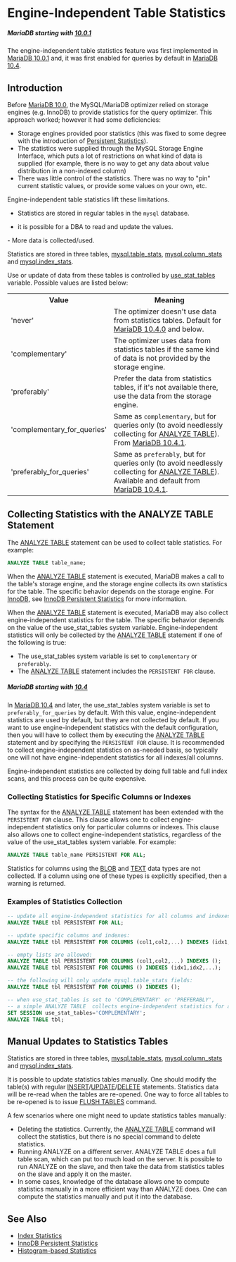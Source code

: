 # Engine-Independent Table Statistics

##### MariaDB starting with [10.0.1](/kb/en/mariadb-1001-release-notes/)

The engine-independent table statistics feature was first implemented in [MariaDB 10.0.1](/kb/en/mariadb-1001-release-notes/) and, it was first enabled for queries by default in [MariaDB 10.4](/kb/en/what-is-mariadb-104/).

## Introduction

Before [MariaDB 10.0](/kb/en/what-is-mariadb-100/), the MySQL/MariaDB optimizer relied on storage engines (e.g. InnoDB) to provide statistics for the query optimizer. This approach worked; however it had some deficiencies:

- Storage engines provided poor statistics (this was
fixed to some degree with the introduction of [Persistent Statistics](/replication/optimization-and-tuning/query-optimizations/statistics-for-optimizing-queries/innodb-persistent-statistics/)).
- The statistics were supplied through the MySQL Storage Engine Interface, which puts a lot of restrictions on what kind of data is supplied (for example, there is no way to get any data about value distribution in a non-indexed column)
- There was little control of the statistics. There was no way to "pin" current statistic values, or provide some values on your own, etc.

Engine-independent table statistics lift these limitations.

- Statistics are stored in regular tables in the `mysql` database.
<ul start="1"><li>it is possible for a DBA to read and update the values.
</li></ul>
- More data is collected/used.

Statistics are stored in three tables, [mysql.table_stats](/kb/en/mysqltable_stats-table/), [mysql.column_stats](/kb/en/mysqlcolumn_stats-table/) and [mysql.index_stats](/kb/en/mysqlindex_stats-table/).

Use or update of data from these tables is controlled by [use_stat_tables](/kb/en/server-system-variables/#use_stat_tables) variable. Possible values are listed below:

<table><tbody><tr><th>Value</th><th>Meaning</th></tr>
<tr><td>'never'</td><td>The optimizer doesn't use data from statistics tables. Default for <a href="/kb/en/mariadb-1040-release-notes/">MariaDB 10.4.0</a> and below.</td></tr>
<tr><td>'complementary'</td><td>The optimizer uses data from statistics tables if the same kind of data is not provided by the storage engine.</td></tr>
<tr><td>'preferably'</td><td>Prefer the data from statistics tables, if it's not available there, use the data from the storage engine.</td></tr>
<tr><td>'complementary_for_queries'</td><td>Same as <code>complementary</code>, but for queries only (to avoid needlessly collecting for <a href="/kb/en/analyze-table/">ANALYZE TABLE</a>). From <a href="/kb/en/mariadb-1041-release-notes/">MariaDB 10.4.1</a>.</td></tr>
<tr><td>'preferably_for_queries'</td><td>Same as <code>preferably</code>, but for queries only (to avoid needlessly collecting for <a href="/kb/en/analyze-table/">ANALYZE TABLE</a>). Available and default from <a href="/kb/en/mariadb-1041-release-notes/">MariaDB 10.4.1</a>.</td></tr>
</tbody></table>

## Collecting Statistics with the ANALYZE TABLE Statement

The [ANALYZE TABLE](/sql-statements-structure/sql-statements/table-statements/analyze-table/) statement can be used to collect table statistics. For example:

```sql
ANALYZE TABLE table_name;
```

When the [ANALYZE TABLE](/sql-statements-structure/sql-statements/table-statements/analyze-table/) statement is executed, MariaDB makes a call to the table's storage engine, and the storage engine collects its own statistics for the table. The specific behavior depends on the storage engine. For [InnoDB](/columns-storage-engines-and-plugins/storage-engines/innodb/), see [InnoDB Persistent Statistics](/replication/optimization-and-tuning/query-optimizations/statistics-for-optimizing-queries/innodb-persistent-statistics/) for more information.

When the [ANALYZE TABLE](/sql-statements-structure/sql-statements/table-statements/analyze-table/) statement is executed, MariaDB may also collect engine-independent statistics for the table. The specific behavior depends on the value of the <a undefined>use_stat_tables</a> system variable. Engine-independent statistics will only be collected by the [ANALYZE TABLE](/sql-statements-structure/sql-statements/table-statements/analyze-table/) statement if one of the following is true:

- The <a undefined>use_stat_tables</a> system variable is set to `complementary` or `preferably`.
- The [ANALYZE TABLE](/sql-statements-structure/sql-statements/table-statements/analyze-table/) statement includes the `PERSISTENT FOR` clause.

##### MariaDB starting with [10.4](/kb/en/what-is-mariadb-104/)

In [MariaDB 10.4](/kb/en/what-is-mariadb-104/) and later, the <a undefined>use_stat_tables</a> system variable is set to `preferably_for_queries` by default. With this value, engine-independent statistics are used by default, but they are not collected by default. If you want to use engine-independent statistics with the default configuration, then you will have to collect them by executing the [ANALYZE TABLE](/sql-statements-structure/sql-statements/table-statements/analyze-table/) statement and by specifying the `PERSISTENT FOR` clause. It is recommended to collect engine-independent statistics on as-needed basis, so typically one will not have engine-independent statistics for all indexes/all columns.

Engine-independent statistics are collected by doing full table and full index scans, and this process can be quite expensive.

### Collecting Statistics for Specific Columns or Indexes

The syntax for the [ANALYZE TABLE](/sql-statements-structure/sql-statements/table-statements/analyze-table/) statement has been extended with the `PERSISTENT FOR` clause. This clause allows one to collect engine-independent statistics only for particular columns or indexes. This clause also allows one to collect engine-independent statistics, regardless of the value of the <a undefined>use_stat_tables</a> system variable. For example:

```sql
ANALYZE TABLE table_name PERSISTENT FOR ALL;
```

Statistics for columns using the [BLOB](/columns-storage-engines-and-plugins/data-types/string-data-types/blob/) and [TEXT](/columns-storage-engines-and-plugins/data-types/string-data-types/text/) data types are not collected. If a column using one of these types is explicitly specified, then a warning is returned.

### Examples of Statistics Collection

```sql
-- update all engine-independent statistics for all columns and indexes
ANALYZE TABLE tbl PERSISTENT FOR ALL;

-- update specific columns and indexes:
ANALYZE TABLE tbl PERSISTENT FOR COLUMNS (col1,col2,...) INDEXES (idx1,idx2,...);

-- empty lists are allowed:
ANALYZE TABLE tbl PERSISTENT FOR COLUMNS (col1,col2,...) INDEXES ();
ANALYZE TABLE tbl PERSISTENT FOR COLUMNS () INDEXES (idx1,idx2,...);

-- the following will only update mysql.table_stats fields:
ANALYZE TABLE tbl PERSISTENT FOR COLUMNS () INDEXES ();

-- when use_stat_tables is set to 'COMPLEMENTARY' or 'PREFERABLY', 
-- a simple ANALYZE TABLE  collects engine-independent statistics for all columns and indexes.
SET SESSION use_stat_tables='COMPLEMENTARY';
ANALYZE TABLE tbl;
```

## Manual Updates to Statistics Tables

Statistics are stored in three tables, [mysql.table_stats](/kb/en/mysqltable_stats-table/), [mysql.column_stats](/kb/en/mysqlcolumn_stats-table/) and [mysql.index_stats](/kb/en/mysqlindex_stats-table/).

It is possible to update statistics tables manually. One should modify the table(s) with regular [INSERT](/sql-statements-structure/sql-statements/data-manipulation/inserting-loading-data/insert/)/[UPDATE](/sql-statements-structure/sql-statements/data-manipulation/changing-deleting-data/update/)/[DELETE](/sql-statements-structure/sql-statements/data-manipulation/changing-deleting-data/delete/) statements. Statistics data will be re-read when the tables are re-opened. One way to force all tables to be re-opened is to issue [FLUSH TABLES](/sql-statements-structure/sql-statements/administrative-sql-statements/flush-commands/flush/) command.

A few scenarios where one might need to update statistics tables manually:

- Deleting the statistics. Currently, the [ANALYZE TABLE](/sql-statements-structure/sql-statements/table-statements/analyze-table/) command will collect the statistics, but there is no special command to delete statistics.
- Running ANALYZE on a different server. ANALYZE TABLE does a full table scan, which can put too much load on the server.  It is possible to run ANALYZE on the slave, and then take the data from statistics tables on the slave and apply it on the master.
- In some cases, knowledge of the database allows one to compute statistics manually in a more efficient way than ANALYZE does. One can compute the statistics manually and put it into the database.

## See Also

- [Index Statistics](/replication/optimization-and-tuning/optimization-and-indexes/index-statistics/)
- [InnoDB Persistent Statistics](/replication/optimization-and-tuning/query-optimizations/statistics-for-optimizing-queries/innodb-persistent-statistics/)
- [Histogram-based Statistics](/replication/optimization-and-tuning/query-optimizations/statistics-for-optimizing-queries/histogram-based-statistics/)